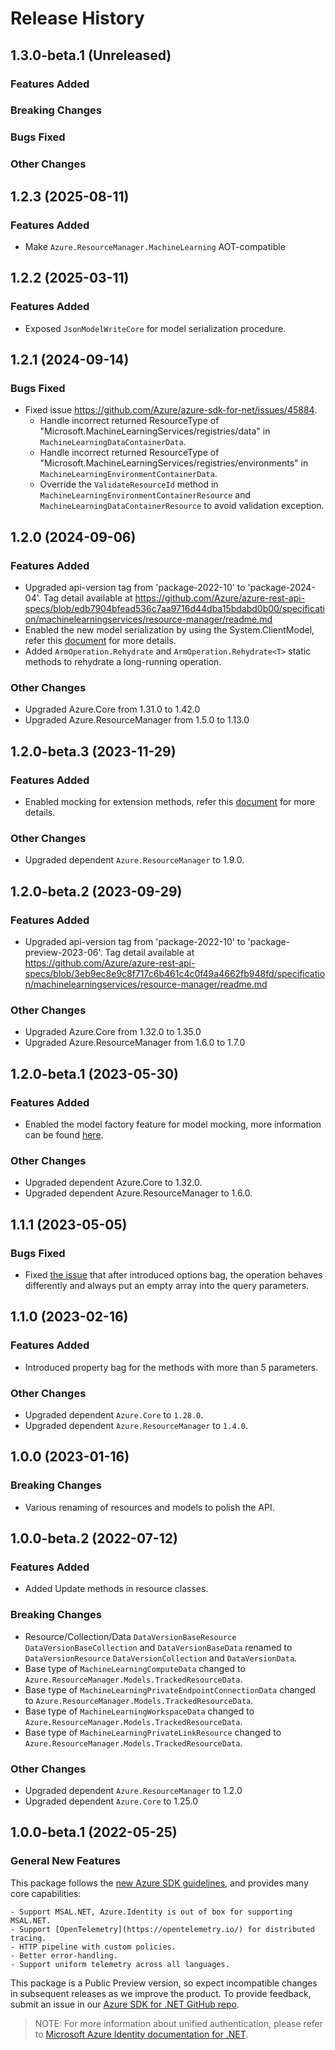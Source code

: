 # Release History

## 1.3.0-beta.1 (Unreleased)

### Features Added

### Breaking Changes

### Bugs Fixed

### Other Changes

## 1.2.3 (2025-08-11)

### Features Added

- Make `Azure.ResourceManager.MachineLearning` AOT-compatible

## 1.2.2 (2025-03-11)

### Features Added

- Exposed `JsonModelWriteCore` for model serialization procedure.

## 1.2.1 (2024-09-14)

### Bugs Fixed

- Fixed issue https://github.com/Azure/azure-sdk-for-net/issues/45884.
    - Handle incorrect returned ResourceType of "Microsoft.MachineLearningServices/registries/data" in `MachineLearningDataContainerData`.
    - Handle incorrect returned ResourceType of "Microsoft.MachineLearningServices/registries/environments" in `MachineLearningEnvironmentContainerData`.
    - Override the `ValidateResourceId` method in `MachineLearningEnvironmentContainerResource` and `MachineLearningDataContainerResource` to avoid validation exception.

## 1.2.0 (2024-09-06)

### Features Added

- Upgraded api-version tag from 'package-2022-10' to 'package-2024-04'. Tag detail available at https://github.com/Azure/azure-rest-api-specs/blob/edb7904bfead536c7aa9716d44dba15bdabd0b00/specification/machinelearningservices/resource-manager/readme.md
- Enabled the new model serialization by using the System.ClientModel, refer this [document](https://aka.ms/azsdk/net/mrw) for more details.
- Added `ArmOperation.Rehydrate` and `ArmOperation.Rehydrate<T>` static methods to rehydrate a long-running operation.

### Other Changes

- Upgraded Azure.Core from 1.31.0 to 1.42.0
- Upgraded Azure.ResourceManager from 1.5.0 to 1.13.0

## 1.2.0-beta.3 (2023-11-29)

### Features Added

- Enabled mocking for extension methods, refer this [document](https://aka.ms/azsdk/net/mocking) for more details.

### Other Changes

- Upgraded dependent `Azure.ResourceManager` to 1.9.0.

## 1.2.0-beta.2 (2023-09-29)

### Features Added

- Upgraded api-version tag from 'package-2022-10' to 'package-preview-2023-06'. Tag detail available at https://github.com/Azure/azure-rest-api-specs/blob/3eb9ec8e9c8f717c6b461c4c0f49a4662fb948fd/specification/machinelearningservices/resource-manager/readme.md

### Other Changes

- Upgraded Azure.Core from 1.32.0 to 1.35.0
- Upgraded Azure.ResourceManager from 1.6.0 to 1.7.0

## 1.2.0-beta.1 (2023-05-30)

### Features Added

- Enabled the model factory feature for model mocking, more information can be found [here](https://azure.github.io/azure-sdk/dotnet_introduction.html#dotnet-mocking-factory-builder).

### Other Changes

- Upgraded dependent Azure.Core to 1.32.0.
- Upgraded dependent Azure.ResourceManager to 1.6.0.

## 1.1.1 (2023-05-05)

### Bugs Fixed

- Fixed [the issue](https://github.com/Azure/azure-sdk-for-net/issues/35000) that after introduced options bag, the operation behaves differently and always put an empty array into the query parameters.

## 1.1.0 (2023-02-16)

### Features Added

- Introduced property bag for the methods with more than 5 parameters.

### Other Changes

- Upgraded dependent `Azure.Core` to `1.28.0`.
- Upgraded dependent `Azure.ResourceManager` to `1.4.0`.

## 1.0.0 (2023-01-16)

### Breaking Changes

- Various renaming of resources and models to polish the API.

## 1.0.0-beta.2 (2022-07-12)

### Features Added

- Added Update methods in resource classes.

### Breaking Changes

- Resource/Collection/Data `DataVersionBaseResource` `DataVersionBaseCollection` and `DataVersionBaseData` renamed to `DataVersionResource` `DataVersionCollection` and `DataVersionData`.
- Base type of `MachineLearningComputeData` changed to `Azure.ResourceManager.Models.TrackedResourceData`.
- Base type of `MachineLearningPrivateEndpointConnectionData` changed to `Azure.ResourceManager.Models.TrackedResourceData`.
- Base type of `MachineLearningWorkspaceData` changed to `Azure.ResourceManager.Models.TrackedResourceData`.
- Base type of `MachineLearningPrivateLinkResource` changed to `Azure.ResourceManager.Models.TrackedResourceData`.

### Other Changes

- Upgraded dependent `Azure.ResourceManager` to 1.2.0
- Upgraded dependent `Azure.Core` to 1.25.0

## 1.0.0-beta.1 (2022-05-25)

### General New Features

This package follows the [new Azure SDK guidelines](https://azure.github.io/azure-sdk/general_introduction.html), and provides many core capabilities:

    - Support MSAL.NET, Azure.Identity is out of box for supporting MSAL.NET.
    - Support [OpenTelemetry](https://opentelemetry.io/) for distributed tracing.
    - HTTP pipeline with custom policies.
    - Better error-handling.
    - Support uniform telemetry across all languages.

This package is a Public Preview version, so expect incompatible changes in subsequent releases as we improve the product. To provide feedback, submit an issue in our [Azure SDK for .NET GitHub repo](https://github.com/Azure/azure-sdk-for-net/issues).

> NOTE: For more information about unified authentication, please refer to [Microsoft Azure Identity documentation for .NET](https://learn.microsoft.com/dotnet/api/overview/azure/identity-readme?view=azure-dotnet).
